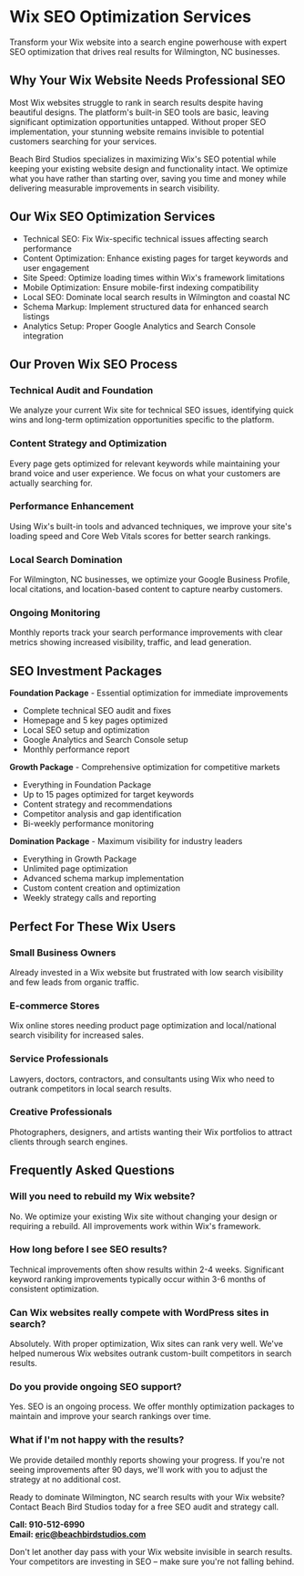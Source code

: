 # Wix SEO Optimization Services

Transform your Wix website into a search engine powerhouse with expert SEO optimization that drives real results for Wilmington, NC businesses.

## Why Your Wix Website Needs Professional SEO

Most Wix websites struggle to rank in search results despite having beautiful designs. The platform's built-in SEO tools are basic, leaving significant optimization opportunities untapped. Without proper SEO implementation, your stunning website remains invisible to potential customers searching for your services.

Beach Bird Studios specializes in maximizing Wix's SEO potential while keeping your existing website design and functionality intact. We optimize what you have rather than starting over, saving you time and money while delivering measurable improvements in search visibility.

## Our Wix SEO Optimization Services

- Technical SEO: Fix Wix-specific technical issues affecting search performance
- Content Optimization: Enhance existing pages for target keywords and user engagement
- Site Speed: Optimize loading times within Wix's framework limitations
- Mobile Optimization: Ensure mobile-first indexing compatibility
- Local SEO: Dominate local search results in Wilmington and coastal NC
- Schema Markup: Implement structured data for enhanced search listings
- Analytics Setup: Proper Google Analytics and Search Console integration

## Our Proven Wix SEO Process

### Technical Audit and Foundation
We analyze your current Wix site for technical SEO issues, identifying quick wins and long-term optimization opportunities specific to the platform.

### Content Strategy and Optimization
Every page gets optimized for relevant keywords while maintaining your brand voice and user experience. We focus on what your customers are actually searching for.

### Performance Enhancement
Using Wix's built-in tools and advanced techniques, we improve your site's loading speed and Core Web Vitals scores for better search rankings.

### Local Search Domination
For Wilmington, NC businesses, we optimize your Google Business Profile, local citations, and location-based content to capture nearby customers.

### Ongoing Monitoring
Monthly reports track your search performance improvements with clear metrics showing increased visibility, traffic, and lead generation.

## SEO Investment Packages

**Foundation Package** - Essential optimization for immediate improvements
- Complete technical SEO audit and fixes
- Homepage and 5 key pages optimized
- Local SEO setup and optimization
- Google Analytics and Search Console setup
- Monthly performance report

**Growth Package** - Comprehensive optimization for competitive markets
- Everything in Foundation Package
- Up to 15 pages optimized for target keywords
- Content strategy and recommendations
- Competitor analysis and gap identification
- Bi-weekly performance monitoring

**Domination Package** - Maximum visibility for industry leaders
- Everything in Growth Package
- Unlimited page optimization
- Advanced schema markup implementation
- Custom content creation and optimization
- Weekly strategy calls and reporting

## Perfect For These Wix Users

### Small Business Owners
Already invested in a Wix website but frustrated with low search visibility and few leads from organic traffic.

### E-commerce Stores
Wix online stores needing product page optimization and local/national search visibility for increased sales.

### Service Professionals
Lawyers, doctors, contractors, and consultants using Wix who need to outrank competitors in local search results.

### Creative Professionals
Photographers, designers, and artists wanting their Wix portfolios to attract clients through search engines.

## Frequently Asked Questions

### Will you need to rebuild my Wix website?
No. We optimize your existing Wix site without changing your design or requiring a rebuild. All improvements work within Wix's framework.

### How long before I see SEO results?
Technical improvements often show results within 2-4 weeks. Significant keyword ranking improvements typically occur within 3-6 months of consistent optimization.

### Can Wix websites really compete with WordPress sites in search?
Absolutely. With proper optimization, Wix sites can rank very well. We've helped numerous Wix websites outrank custom-built competitors in search results.

### Do you provide ongoing SEO support?
Yes. SEO is an ongoing process. We offer monthly optimization packages to maintain and improve your search rankings over time.

### What if I'm not happy with the results?
We provide detailed monthly reports showing your progress. If you're not seeing improvements after 90 days, we'll work with you to adjust the strategy at no additional cost.

Ready to dominate Wilmington, NC search results with your Wix website? Contact Beach Bird Studios today for a free SEO audit and strategy call.

**Call: 910-512-6990**  
**Email: eric@beachbirdstudios.com**

Don't let another day pass with your Wix website invisible in search results. Your competitors are investing in SEO – make sure you're not falling behind.